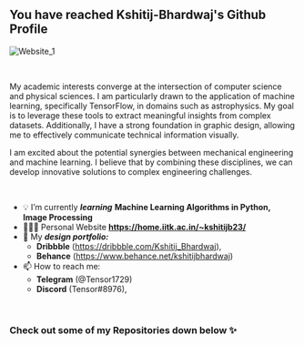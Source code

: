 
<!--
**kshitij-bhardwaj/kshitij-bhardwaj** is a ✨ _special_ ✨ repository because its `README.md` (this file) appears on your GitHub profile.

Here are some ideas to get you started:
-->
## You have reached Kshitij-Bhardwaj's Github Profile

![Website_1](https://user-images.githubusercontent.com/74918061/120082362-30457e00-c0e0-11eb-8578-68d77c3244ae.png)

<br>

My academic interests converge at the intersection of computer science and physical sciences. I am particularly drawn to the application of machine learning, specifically TensorFlow, in domains such as astrophysics. My goal is to leverage these tools to extract meaningful insights from complex datasets. Additionally, I have a strong foundation in graphic design, allowing me to effectively communicate technical information visually. 

I am excited about the potential synergies between mechanical engineering and machine learning. I believe that by combining these disciplines, we can develop innovative solutions to complex engineering challenges. 


<br>

- 💡 I’m currently ***learning*** **Machine Learning Algorithms in Python, Image Processing**
- 🧑🏼‍🎓 Personal Website **https://home.iitk.ac.in/~kshitijb23/**
- 🏀 My ***design portfolio:*** 
  - **Dribbble** (https://dribbble.com/Kshitij_Bhardwaj), 
  - **Behance** (https://www.behance.net/kshitijbhardwaj) 
- 📫 How to reach me: 
  - **Telegram** (@Tensor1729)
  - **Discord** (Tensor#8976),  


<br>

### Check out some of my Repositories down below ✨

